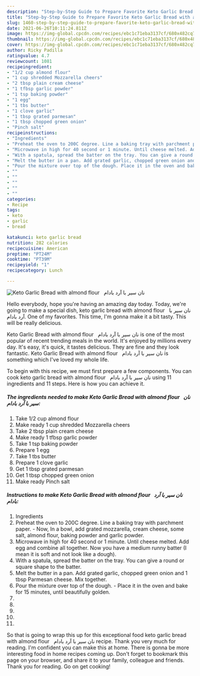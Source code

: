 ```yaml
---
description: "Step-by-Step Guide to Prepare Favorite Keto Garlic Bread with almond flour   نان سیر با آرد بادام"
title: "Step-by-Step Guide to Prepare Favorite Keto Garlic Bread with almond flour   نان سیر با آرد بادام"
slug: 1460-step-by-step-guide-to-prepare-favorite-keto-garlic-bread-with-almond-flour
date: 2021-06-26T10:11:24.811Z
image: https://img-global.cpcdn.com/recipes/ebc1c71eba3137cf/680x482cq70/keto-garlic-bread-with-almond-flour-نان-سیر-با-آرد-بادام-recipe-main-photo.jpg
thumbnail: https://img-global.cpcdn.com/recipes/ebc1c71eba3137cf/680x482cq70/keto-garlic-bread-with-almond-flour-نان-سیر-با-آرد-بادام-recipe-main-photo.jpg
cover: https://img-global.cpcdn.com/recipes/ebc1c71eba3137cf/680x482cq70/keto-garlic-bread-with-almond-flour-نان-سیر-با-آرد-بادام-recipe-main-photo.jpg
author: Ricky Padilla
ratingvalue: 4.7
reviewcount: 1081
recipeingredient:
- "1/2 cup almond flour"
- "1 cup shredded Mozzarella cheers"
- "2 tbsp plain cream cheese"
- "1 tfbsp garlic powder"
- "1 tsp baking powder"
- "1 egg"
- "1 tbs butter"
- "1 clove garlic"
- "1 tbsp grated parmesan"
- "1 tbsp chopped green onion"
- "Pinch salt"
recipeinstructions:
- "Ingredients"
- "Preheat the oven to 200C degree. Line a baking tray with parchment paper. Now, In a bowl, add grated mozzarella, cream cheese, some salt, almond flour, baking powder and garlic powder."
- "Microwave in high for 40 second or 1 minute. Until cheese melted. Add egg and combine all together. Now you have a medium runny batter (I mean it is soft and not look like a dough)."
- "With a spatula, spread the batter on the tray. You can give a round or square shape to the batter."
- "Melt the butter in a pan. Add grated garlic, chopped green onion and 1 tbsp Parmesan cheese. Mix together."
- "Pour the mixture over top of the dough. Place it in the oven and bake for 15 minutes, until beautifully golden."
- ""
- ""
- ""
- ""
- ""
categories:
- Recipe
tags:
- keto
- garlic
- bread

katakunci: keto garlic bread 
nutrition: 282 calories
recipecuisine: American
preptime: "PT24M"
cooktime: "PT39M"
recipeyield: "1"
recipecategory: Lunch

---
```



![Keto Garlic Bread with almond flour   نان سیر با آرد بادام](https://img-global.cpcdn.com/recipes/ebc1c71eba3137cf/680x482cq70/keto-garlic-bread-with-almond-flour-نان-سیر-با-آرد-بادام-recipe-main-photo.jpg)

Hello everybody, hope you're having an amazing day today. Today, we're going to make a special dish, keto garlic bread with almond flour   نان سیر با آرد بادام. One of my favorites. This time, I'm gonna make it a bit tasty. This will be really delicious.



Keto Garlic Bread with almond flour   نان سیر با آرد بادام is one of the most popular of recent trending meals in the world. It's enjoyed by millions every day. It's easy, it's quick, it tastes delicious. They are fine and they look fantastic. Keto Garlic Bread with almond flour   نان سیر با آرد بادام is something which I've loved my whole life.


To begin with this recipe, we must first prepare a few components. You can cook keto garlic bread with almond flour   نان سیر با آرد بادام using 11 ingredients and 11 steps. Here is how you can achieve it.

<!--inarticleads1-->

##### The ingredients needed to make Keto Garlic Bread with almond flour   نان سیر با آرد بادام:

1. Take 1/2 cup almond flour
1. Make ready 1 cup shredded Mozzarella cheers
1. Take 2 tbsp plain cream cheese
1. Make ready 1 tfbsp garlic powder
1. Take 1 tsp baking powder
1. Prepare 1 egg
1. Take 1 tbs butter
1. Prepare 1 clove garlic
1. Get 1 tbsp grated parmesan
1. Get 1 tbsp chopped green onion
1. Make ready Pinch salt




<!--inarticleads2-->

##### Instructions to make Keto Garlic Bread with almond flour   نان سیر با آرد بادام:

1. Ingredients
1. Preheat the oven to 200C degree. Line a baking tray with parchment paper. - Now, In a bowl, add grated mozzarella, cream cheese, some salt, almond flour, baking powder and garlic powder.
1. Microwave in high for 40 second or 1 minute. Until cheese melted. Add egg and combine all together. Now you have a medium runny batter (I mean it is soft and not look like a dough).
1. With a spatula, spread the batter on the tray. You can give a round or square shape to the batter.
1. Melt the butter in a pan. Add grated garlic, chopped green onion and 1 tbsp Parmesan cheese. Mix together.
1. Pour the mixture over top of the dough. - Place it in the oven and bake for 15 minutes, until beautifully golden.
1. 
1. 
1. 
1. 
1. 




So that is going to wrap this up for this exceptional food keto garlic bread with almond flour   نان سیر با آرد بادام recipe. Thank you very much for reading. I'm confident you can make this at home. There is gonna be more interesting food in home recipes coming up. Don't forget to bookmark this page on your browser, and share it to your family, colleague and friends. Thank you for reading. Go on get cooking!
